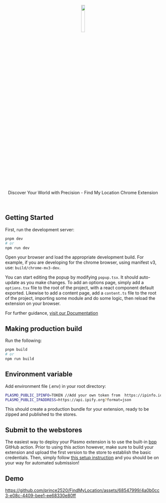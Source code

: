 <p align="center" >
   <img  align=center  width="15%" src="https://github.com/prince2520/FindMyLocation/assets/68547999/4008acec-a93c-451d-af7f-4b2989d3e69d">
</p>

<p align="center">
   Discover Your World with Precision - Find My Location Chrome Extension
</p>

</br>


## Getting Started

First, run the development server:

```bash
pnpm dev
# or
npm run dev
```

Open your browser and load the appropriate development build. For example, if you are developing for the chrome browser, using manifest v3, use: `build/chrome-mv3-dev`.

You can start editing the popup by modifying `popup.tsx`. It should auto-update as you make changes. To add an options page, simply add a `options.tsx` file to the root of the project, with a react component default exported. Likewise to add a content page, add a `content.ts` file to the root of the project, importing some module and do some logic, then reload the extension on your browser.

For further guidance, [visit our Documentation](https://docs.plasmo.com/)

## Making production build

Run the following:

```bash
pnpm build
# or
npm run build
```

## Environment variable

Add environment file (.env) in your root directory: 

```bash
PLASMO_PUBLIC_IPINFO=TOKEN //Add your own token from  https://ipinfo.io/
PLASMO_PUBLIC_IPADDRESS=https://api.ipify.org?format=json
```

This should create a production bundle for your extension, ready to be zipped and published to the stores.

## Submit to the webstores

The easiest way to deploy your Plasmo extension is to use the built-in [bpp](https://bpp.browser.market) GitHub action. Prior to using this action however, make sure to build your extension and upload the first version to the store to establish the basic credentials. Then, simply follow [this setup instruction](https://docs.plasmo.com/framework/workflows/submit) and you should be on your way for automated submission!

## Demo
https://github.com/prince2520/FindMyLocation/assets/68547999/4a0b0cc3-e08c-4409-bee1-ee68330e80ff




